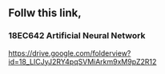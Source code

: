## Follw this link,

### 18EC642 Artificial Neural Network 
https://drive.google.com/folderview?id=18_LICJyJ2RY4pqSVMiArkm9xM9pZ2R12
